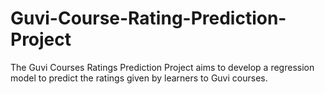 # Guvi-Course-Rating-Prediction-Project
The Guvi Courses Ratings Prediction Project aims to develop a regression model to predict the ratings given by learners to Guvi courses. 
